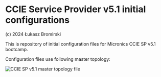 # CCIE Service Provider v5.1 initial configurations

(c) 2024 Łukasz Bromirski

This is repository of initial configuration files for Micronics CCIE SP v5.1 bootcamp.

Configuration files use following master topology:

![CCIE SP v5.1 master topology file](https://github.com/lukasz-bromirski/netdesign.zone/tree/master/CCIE.SP.5.1.Initial.Configs/master-5.1-topology.jpg?raw=true)

